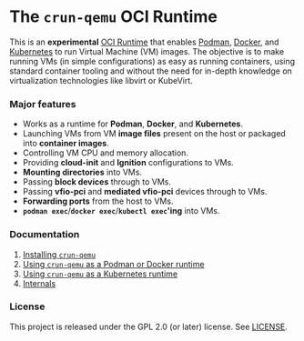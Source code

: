 # The `crun-qemu` OCI Runtime

This is an **experimental** [OCI Runtime] that enables [Podman], [Docker], and
[Kubernetes] to run Virtual Machine (VM) images. The objective is to make
running VMs (in simple configurations) as easy as running containers, using
standard container tooling and without the need for in-depth knowledge on
virtualization technologies like libvirt or KubeVirt.

### Major features

  - Works as a runtime for **Podman**, **Docker**, and **Kubernetes**.
  - Launching VMs from VM **image files** present on the host or packaged into
    **container images**.
  - Controlling VM CPU and memory allocation.
  - Providing **cloud-init** and **Ignition** configurations to VMs.
  - **Mounting directories** into VMs.
  - Passing **block devices** through to VMs.
  - Passing **vfio-pci** and **mediated vfio-pci** devices through to VMs.
  - **Forwarding ports** from the host to VMs.
  - **`podman exec`**/**`docker exec`**/**`kubectl exec`'ing** into VMs.

### Documentation

  1. [Installing `crun-qemu`](docs/1-installing.md)
  2. [Using `crun-qemu` as a Podman or Docker runtime](docs/2-podman-docker.md)
  3. [Using `crun-qemu` as a Kubernetes runtime](docs/3-kubernetes.md)
  4. [Internals](docs/4-internals.md)

### License

This project is released under the GPL 2.0 (or later) license. See
[LICENSE](LICENSE).

[Docker]: https://www.docker.com/
[Kubernetes]: https://kubernetes.io/
[Podman]: https://podman.io/
[OCI Runtime]: https://github.com/opencontainers/runtime-spec/blob/v1.1.0/spec.md
